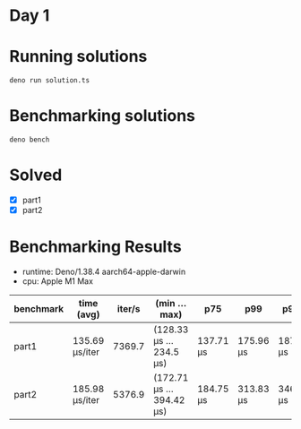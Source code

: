 # Day 1

# Running solutions
`deno run solution.ts`

# Benchmarking solutions
`deno bench`

# Solved
- [x] part1
- [x] part2

# Benchmarking Results
- runtime: Deno/1.38.4 aarch64-apple-darwin
- cpu: Apple M1 Max

| benchmark | time (avg) | iter/s | (min … max) | p75 | p99 | p995 |
| --------- | ---------- | ------ | ----------- | --- | --- | ---- |
| part1 | 135.69 µs/iter | 7369.7 | (128.33 µs … 234.5 µs)  | 137.71 µs | 175.96 µs | 187.21 µs |
| part2 | 185.98 µs/iter | 5376.9 | (172.71 µs … 394.42 µs) | 184.75 µs | 313.83 µs | 346.62 µs |


